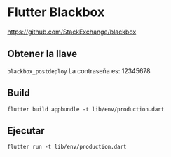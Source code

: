 # Flutter Blackbox

https://github.com/StackExchange/blackbox

## Obtener la llave
```blackbox_postdeploy```
La contraseña es: 12345678

## Build

```flutter build appbundle -t lib/env/production.dart```

## Ejecutar

```flutter run -t lib/env/production.dart```